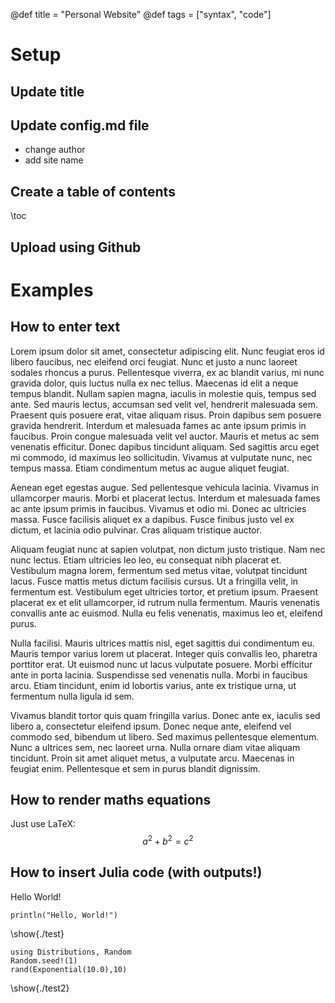 @def title = "Personal Website"
@def tags = ["syntax", "code"]

# Setup
## Update title

## Update config.md file

  * change author
  * add site name

## Create a table of contents

\toc

## Upload using Github

# Examples

## How to enter text
Lorem ipsum dolor sit amet, consectetur adipiscing elit. Nunc feugiat eros id libero faucibus, nec eleifend orci feugiat. Nunc et justo a nunc laoreet sodales rhoncus a purus. Pellentesque viverra, ex ac blandit varius, mi nunc gravida dolor, quis luctus nulla ex nec tellus. Maecenas id elit a neque tempus blandit. Nullam sapien magna, iaculis in molestie quis, tempus sed ante. Sed mauris lectus, accumsan sed velit vel, hendrerit malesuada sem. Praesent quis posuere erat, vitae aliquam risus. Proin dapibus sem posuere gravida hendrerit. Interdum et malesuada fames ac ante ipsum primis in faucibus. Proin congue malesuada velit vel auctor. Mauris et metus ac sem venenatis efficitur. Donec dapibus tincidunt aliquam. Sed sagittis arcu eget mi commodo, id maximus leo sollicitudin. Vivamus at vulputate nunc, nec tempus massa. Etiam condimentum metus ac augue aliquet feugiat.

Aenean eget egestas augue. Sed pellentesque vehicula lacinia. Vivamus in ullamcorper mauris. Morbi et placerat lectus. Interdum et malesuada fames ac ante ipsum primis in faucibus. Vivamus et odio mi. Donec ac ultricies massa. Fusce facilisis aliquet ex a dapibus. Fusce finibus justo vel ex dictum, et lacinia odio pulvinar. Cras aliquam tristique auctor.

Aliquam feugiat nunc at sapien volutpat, non dictum justo tristique. Nam nec nunc lectus. Etiam ultricies leo leo, eu consequat nibh placerat et. Vestibulum magna lorem, fermentum sed metus vitae, volutpat tincidunt lacus. Fusce mattis metus dictum facilisis cursus. Ut a fringilla velit, in fermentum est. Vestibulum eget ultricies tortor, et pretium ipsum. Praesent placerat ex et elit ullamcorper, id rutrum nulla fermentum. Mauris venenatis convallis ante ac euismod. Nulla eu felis venenatis, maximus leo et, eleifend purus.

Nulla facilisi. Mauris ultrices mattis nisl, eget sagittis dui condimentum eu. Mauris tempor varius lorem ut placerat. Integer quis convallis leo, pharetra porttitor erat. Ut euismod nunc ut lacus vulputate posuere. Morbi efficitur ante in porta lacinia. Suspendisse sed venenatis nulla. Morbi in faucibus arcu. Etiam tincidunt, enim id lobortis varius, ante ex tristique urna, ut fermentum nulla ligula id sem.

Vivamus blandit tortor quis quam fringilla varius. Donec ante ex, iaculis sed libero a, consectetur eleifend ipsum. Donec neque ante, eleifend vel commodo sed, bibendum ut libero. Sed maximus pellentesque elementum. Nunc a ultrices sem, nec laoreet urna. Nulla ornare diam vitae aliquam tincidunt. Proin sit amet aliquet metus, a vulputate arcu. Maecenas in feugiat enim. Pellentesque et sem in purus blandit dignissim.

## How to render maths equations

Just use LaTeX:
$$a^2 + b^2 = c^2$$

## How to insert Julia code (with outputs!)
Hello World!
```julia:./test
println("Hello, World!")
```
\show{./test}

```julia:./test2
using Distributions, Random
Random.seed!(1)
rand(Exponential(10.0),10)
```

\show{./test2}

